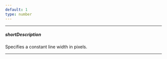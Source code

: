 ```yaml
---
default: 1
type: number
---
```

---
##### shortDescription
Specifies a constant line width in pixels.

---
